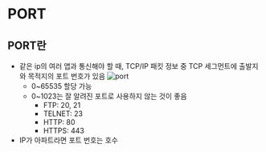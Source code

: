# PORT
## PORT란
- 같은 ip의 여러 앱과 통신해야 할 때, TCP/IP 패킷 정보 중 TCP 세그먼트에 출발지와 목적지의 포트 번호가 있음
![port](https://github.com/makepin2r/TIL/assets/39889583/692df213-31fc-410b-ae0c-245311188ee1)
  - 0~65535 할당 가능
  - 0~1023는 잘 알려진 포트로 사용하지 않는 것이 좋음
      - FTP: 20, 21
      - TELNET: 23
      - HTTP: 80
      - HTTPS: 443
- IP가 아파트라면 포트 번호는 호수
